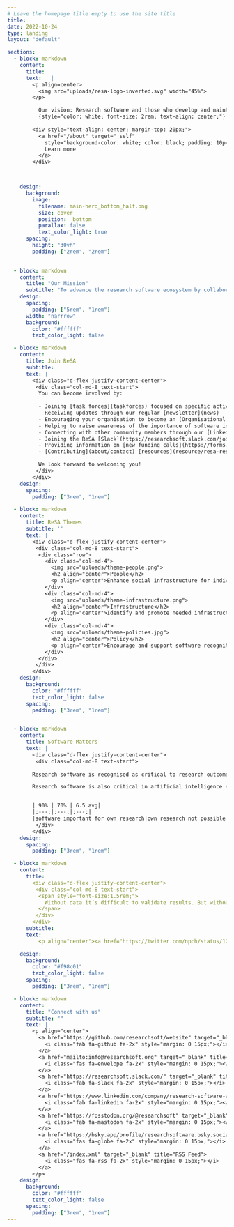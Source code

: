 ```yaml
---
# Leave the homepage title empty to use the site title
title:
date: 2022-10-24
type: landing
layout: "default"

sections:
  - block: markdown
    content: 
      title:
      text:   |
        <p align=center>
          <img src="uploads/resa-logo-inverted.svg" width="45%">
        </p>

          Our vision: Research software and those who develop and maintain it are recognised and valued as fundamental and vital to research worldwide
          {style="color: white; font-size: 2rem; text-align: center;"} 
        
        <div style="text-align: center; margin-top: 20px;">
          <a href="/about" target="_self" 
            style="background-color: white; color: black; padding: 10px 20px; border-radius: 6px; text-decoration: none; display: inline-block; border: 1px solid #ccc;">
            Learn more
          </a>
        </div>



    design:
      background:
        image:
          filename: main-hero_bottom_half.png
          size: cover
          position:  bottom
          parallax: false
          text_color_light: true
      spacing:
        height: "30vh"
        padding: ["2rem", "2rem"]
       

  - block: markdown
    content:
      title: "Our Mission"
      subtitle: "To advance the research software ecosystem by collaborating with decision makers and key influencers."
    design:
      spacing:
        padding: ["5rem", "1rem"]
      width: "narrrow"
      background:
        color: "#ffffff"
        text_color_light: false

  - block: markdown
    content: 
      title: Join ReSA
      subtitle:
      text: |
        <div class="d-flex justify-content-center">
         <div class="col-md-8 text-start">
          You can become involved by:
          
          - Joining [task forces](taskforces) focused on specific activities
          - Receiving updates through our regular [newsletter](news)
          - Encouraging your organisation to become an [Organisational Member](about/membership), support a [task force](taskforces/tf-support), or make a [donation](about/donate)
          - Helping to raise awareness of the importance of software in research through use of [ReSA resources](resource/resa-resources)
          - Connecting with other community members through our [Linked In](https://www.linkedin.com/company/research-software-alliance/) or at our [events](events/resa-events) 
          - Joining the ReSA [Slack](https://researchsoft.slack.com/join/shared_invite/zt-1flmrglww-SoWjAK_5TJyqLU_~Jx697w#/shared-invite/email) for decision-makers and key influencers to share what's happening in the community
          - Providing information on [new funding calls](https://forms.gle/r4Jw4swUd1SXigZc9) to the [Research Software Funding Opportunities](resource/funding-opportunities)
          - [Contributing](about/contact) [resources](resource/resa-resources) and [guidelines](resource/guidelines); ideas for [task forces](taskforces), [events](events/resa-events) and [news](news); or if you have other ideas for ReSA then [let us know](about/contact). 

          We look forward to welcoming you! 
         </div>
        </div>
    design:
      spacing:
        padding: ["3rem", "1rem"]

  - block: markdown
    content:
      title: ReSA Themes
      subtitle: ''
      text: |
        <div class="d-flex justify-content-center">
         <div class="col-md-8 text-start">
          <div class="row">
            <div class="col-md-4">
              <img src="uploads/theme-people.png">
              <h2 align="center">People</h2>
              <p align="center">Enhance social infrastructure for individuals and communities to improve software practices</p>
            </div>  
            <div class="col-md-4">
              <img src="uploads/theme-infrastructure.png">
              <h2 align="center">Infrastructure</h2>
              <p align="center">Identify and promote needed infrastructure</p>
            </div>
            <div class="col-md-4">
              <img src="uploads/theme-policies.jpg">
              <h2 align="center">Policy</h2>
              <p align="center">Encourage and support software recognition</p>
            </div>
          </div>
         </div>
        </div>          
    design:     
      background:
        color: "#ffffff"
        text_color_light: false
      spacing:
        padding: ["3rem", "1rem"]  


  - block: markdown
    content:
      title: Software Matters
      text: |
        <div class="d-flex justify-content-center">
         <div class="col-md-8 text-start">   
            
        Research software is recognised as critical to research outcomes. As early as 2014, a [UK survey](https://zenodo.org/records/14809) of 1,000 randomly chosen researchers showed that more than 90% of researchers acknowledged software as being important for their own research, and about 70% of researchers said that their research would not be possible without software. A study of [Nature papers from Jan-March 2016](https://ieeexplore.ieee.org/document/8109183) reveals that “32 of the 40 papers examined mention software, and the 32 papers contain 211 mentions of distinct pieces of software, for an average of 6.5 mentions per paper.” [2].

        Research software is also critical in artificial intelligence (AI)-driven research, and the technological infrastructure to support AI acceleration must include research software and its personnel. Read our [position paper](https://doi.org/10.5281/zenodo.13350747) on this vital part of AI infrastructure, which includes recommendations for stakeholders on how to consider research software in their AI goals.


        | 90% | 70% | 6.5 avg|
        |:---:|:---:|:---:|
        |software important for own research|own research not possible without software| distinct software mentions per paper|
         </div>
        </div>  
    design:
      spacing:
        padding: ["3rem", "1rem"]

  - block: markdown
    content:
      title: 
        <div class="d-flex justify-content-center">
         <div class="col-md-8 text-start"> 
          <span style="font-size:1.5rem;">
            Without data it’s difficult to validate results. But without code, we waste the opportunity to advance science.
          </span>  
         </div>
        </div>              
      subtitle:
      text:  
          <p align="center"><a href="https://twitter.com/npch/status/1258388356431478784">Neil Chue Hong, Director, Software Sustainability Institute, University of Edinburgh, UK</a></p>

    design:
      background:
        color: "#f98c01"
        text_color_light: false
      spacing:
        padding: ["3rem", "1rem"]  

  - block: markdown
    content:
      title: "Connect with us"
      subtitle: ""
      text: |
        <p align="center">
          <a href="https://github.com/researchsoft/website" target="_blank" title="GitHub">
            <i class="fab fa-github fa-2x" style="margin: 0 15px;"></i>
          </a>
          <a href="mailto:info@researchsoft.org" target="_blank" title="Email">
            <i class="fas fa-envelope fa-2x" style="margin: 0 15px;"></i>
          </a>
          <a href="https://researchsoft.slack.com/" target="_blank" title="Slack">
            <i class="fab fa-slack fa-2x" style="margin: 0 15px;"></i>
          </a>
          <a href="https://www.linkedin.com/company/research-software-alliance/" target="_blank" title="LinkedIn">
            <i class="fab fa-linkedin fa-2x" style="margin: 0 15px;"></i>
          </a>
          <a href="https://fosstodon.org/@researchsoft" target="_blank" title="Mastodon">
            <i class="fab fa-mastodon fa-2x" style="margin: 0 15px;"></i>
          </a>
          <a href="https://bsky.app/profile/researchsoftware.bsky.social" target="_blank" title="Bluesky">
            <i class="fas fa-globe fa-2x" style="margin: 0 15px;"></i>
          </a>         
          <a href="/index.xml" target="_blank" title="RSS Feed">
            <i class="fas fa-rss fa-2x" style="margin: 0 15px;"></i>
          </a>
        </p>
    design:
      background:
        color: "#ffffff"
        text_color_light: false
      spacing:
        padding: ["3rem", "1rem"]  
---
```

